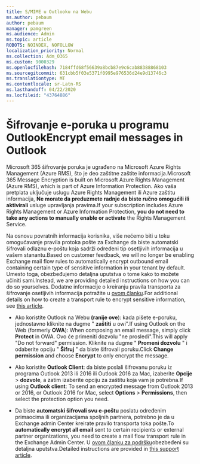```yaml
---
title: S/MIME u Outlooku na Webu
ms.author: pebaum
author: pebaum
manager: pamgreen
ms.audience: Admin
ms.topic: article
ROBOTS: NOINDEX, NOFOLLOW
localization_priority: Normal
ms.collection: Adm_O365
ms.custom: 9000329
ms.openlocfilehash: 7184ffd68f56639a8bcb87e9c6cab88388868103
ms.sourcegitcommit: 631cbb5f03e5371f0995e976536d24e9d13746c3
ms.translationtype: MT
ms.contentlocale: sr-Latn-RS
ms.lasthandoff: 04/22/2020
ms.locfileid: "43764886"
---
```

# <a name="encrypt-email-messages-in-outlook"></a><span data-ttu-id="e0d72-102">Šifrovanje e-poruka u programu Outlook</span><span class="sxs-lookup"><span data-stu-id="e0d72-102">Encrypt email messages in Outlook</span></span>

<span data-ttu-id="e0d72-103">Microsoft 365 šifrovanje poruka je ugrađeno na Microsoft Azure Rights Management (Azure RMS), što je deo zaštitne zaštite informacija.</span><span class="sxs-lookup"><span data-stu-id="e0d72-103">Microsoft 365 Message Encryption is built on Microsoft Azure Rights Management (Azure RMS), which is part of Azure Information Protection.</span></span> <span data-ttu-id="e0d72-104">Ako vaša pretplata uključuje uslugu Azure Rights Management ili Azure zaštitu informacija, **Ne morate da preduzmete radnje da biste ručno omogućili ili aktivirali** usluge upravljanja pravima.</span><span class="sxs-lookup"><span data-stu-id="e0d72-104">If your subscription includes Azure Rights Management or Azure Information Protection, **you do not need to take any actions to manually enable or activate** the Rights Management Service.</span></span>

<span data-ttu-id="e0d72-105">Na osnovu povratnih informacija korisnika, više nećemo biti u toku omogućavanje pravila protoka pošte za Exchange da biste automatski šifrovali odlaznu e-poštu koja sadrži određeni tip osetljivih informacija u vašem stanantu.</span><span class="sxs-lookup"><span data-stu-id="e0d72-105">Based on customer feedback, we will no longer be enabling Exchange mail flow rules to automatically encrypt outbound email containing certain type of sensitive information in your tenant by default.</span></span> <span data-ttu-id="e0d72-106">Umesto toga, obezbeđujemo detaljna uputstva o tome kako to možete učiniti sami.</span><span class="sxs-lookup"><span data-stu-id="e0d72-106">Instead, we are providing detailed instructions on how you can do so yourselves.</span></span> <span data-ttu-id="e0d72-107">Dodatne informacije o kreiranju pravila transporta za šifrovanje osetljivih informacija potražite u [ovom članku](https://aka.ms/OmeEtr).</span><span class="sxs-lookup"><span data-stu-id="e0d72-107">For additional details on how to create a transport rule to encrypt sensitive information, see [this article](https://aka.ms/OmeEtr).</span></span>

- <span data-ttu-id="e0d72-108">Ako koristite Outlook na Webu **(ranije ove**): kada pišete e-poruku, jednostavno kliknite na dugme " **zaštiti** u owi".</span><span class="sxs-lookup"><span data-stu-id="e0d72-108">If using Outlook on the Web (formerly **OWA**): When composing an email message, simply click **Protect** in OWA.</span></span> <span data-ttu-id="e0d72-109">Ovo će primeniti dozvolu "ne prosleđi".</span><span class="sxs-lookup"><span data-stu-id="e0d72-109">This will apply "Do not forward" permission.</span></span> <span data-ttu-id="e0d72-110">Kliknite na dugme " **Promeni dozvolu** " i odaberite opciju " **Šifruj** " da biste šifrovali poruku.</span><span class="sxs-lookup"><span data-stu-id="e0d72-110">Click **Change permission** and choose **Encrypt** to only encrypt the message.</span></span>

- <span data-ttu-id="e0d72-111">Ako koristite **Outlook Client**: da biste poslali šifrovanu poruku iz programa Outlook 2013 ili 2016 ili Outlook 2016 za Mac, izaberite **Opcije** > **dozvole**, a zatim izaberite opciju za zaštitu koja vam je potrebna.</span><span class="sxs-lookup"><span data-stu-id="e0d72-111">If using **Outlook client**: To send an encrypted message from Outlook 2013 or 2016, or Outlook 2016 for Mac, select **Options** > **Permissions**, then select the protection option you need.</span></span>

- <span data-ttu-id="e0d72-112">Da biste **automatski šifrovali svu e-poštu** poslatu određenim primaocima ili organizacijama spoljnih partnera, potrebno je da u Exchange admin Center kreirate pravilo transporta toka pošte.</span><span class="sxs-lookup"><span data-stu-id="e0d72-112">To **automatically encrypt all email** sent to certain recipients or external partner organizations, you need to create a mail flow transport rule in the Exchange Admin Center.</span></span> <span data-ttu-id="e0d72-113">U [ovom članku za podršku](https://docs.microsoft.com/office365/securitycompliance/define-mail-flow-rules-to-encrypt-email#create-a-mail-flow-rule-to-encrypt-email-messages-with-the-new-ome-capabilities)obezbeđeni su detaljna uputstva.</span><span class="sxs-lookup"><span data-stu-id="e0d72-113">Detailed instructions are provided in [this support article](https://docs.microsoft.com/office365/securitycompliance/define-mail-flow-rules-to-encrypt-email#create-a-mail-flow-rule-to-encrypt-email-messages-with-the-new-ome-capabilities).</span></span>

